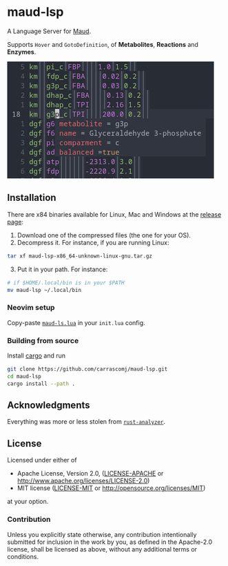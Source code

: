 # maud-lsp

A Language Server for [Maud](https://github.com/biosustain/Maud).

Supports `Hover` and `GotoDefinition`, of **Metabolites**, **Reactions** and **Enzymes**.

![Maud screenshot](assets/maud_screen.png "Maud screenshot") 

## Installation

There are x84 binaries available for Linux, Mac and Windows at the
[release page](https://github.com/carrascomj/maud-lsp/releases/latest):

1. Download one of the compressed files (the one for your OS).
2. Decompress it. For instance, if you are running Linux:
```bash
tar xf maud-lsp-x86_64-unknown-linux-gnu.tar.gz 
```
3. Put it in your path. For instance:
```bash
# if $HOME/.local/bin is in your $PATH
mv maud-lsp ~/.local/bin
```

### Neovim setup

Copy-paste [`maud-ls.lua`](./assets/maud-ls.lua) in your `init.lua` config.

### Building from source

Install [cargo](https://doc.rust-lang.org/cargo/getting-started/installation.html) and run

```bash
git clone https://github.com/carrascomj/maud-lsp.git
cd maud-lsp
cargo install --path .
```

## Acknowledgments

Everything was more or less stolen from [`rust-analyzer`](https://github.com/rust-lang/rust-analyzer/).

## License

Licensed under either of

- Apache License, Version 2.0, ([LICENSE-APACHE](LICENSE-APACHE) or http://www.apache.org/licenses/LICENSE-2.0)
- MIT license ([LICENSE-MIT](LICENSE-MIT) or http://opensource.org/licenses/MIT)

at your option.

### Contribution

Unless you explicitly state otherwise, any contribution intentionally submitted for inclusion in the work by you, as defined in the Apache-2.0 license, shall be licensed as above, without any additional terms or conditions.
